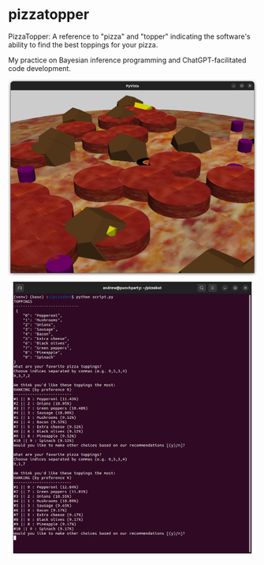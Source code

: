 # pizzatopper

PizzaTopper: A reference to "pizza" and "topper" indicating the software's ability to find the best toppings for your pizza.

My practice on Bayesian inference programming and ChatGPT-facilitated code development. 


![](imgs/3DP_andrewdev-1.png)
![](imgs/terminal.png)

